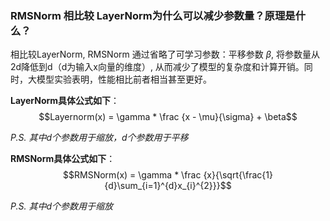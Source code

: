 ### RMSNorm 相比较 LayerNorm为什么可以减少参数量？原理是什么？
相比较LayerNorm, RMSNorm 通过省略了可学习参数：平移参数 $\beta$, 将参数量从2d降低到d（d为输入x向量的维度）, 从而减少了模型的复杂度和计算开销。同时，大模型实验表明，性能相比前者相当甚至更好。  

**LayerNorm具体公式如下**：  
$$Layernorm(x) = \gamma * \frac {x - \mu}{\sigma} + \beta$$ 

*P.S. 其中d个参数用于缩放，d个参数用于平移*  

**RMSNorm具体公式如下**：  
$$RMSNorm(x) = \gamma * \frac {x}{\sqrt{\frac{1}{d}\sum_{i=1}^{d}x_{i}^{2}}}$$

*P.S. 其中d个参数用于缩放*  
